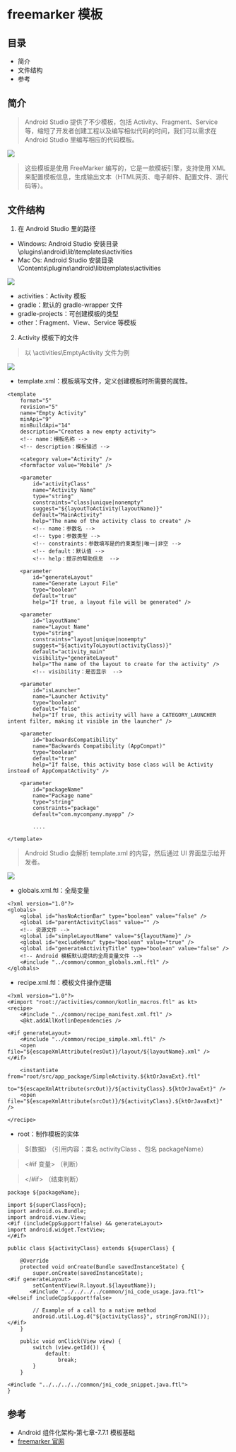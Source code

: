 # freemarker 模板

## 目录
- 简介
- 文件结构
- 参考

## 简介
> Android Studio 提供了不少模板，包括 Activity、Fragment、Service 等，缩短了开发者创建工程以及编写相似代码的时间，我们可以需求在 Android Studio 里编写相应的代码模板。

![](https://upload-images.jianshu.io/upload_images/3304008-b3b238565cf9c45e.png?imageMogr2/auto-orient/strip%7CimageView2/2/w/1240)

> 这些模板是使用 FreeMarker 编写的，它是一款模板引擎，支持使用 XML 来配置模板信息，生成输出文本（HTML网页、电子邮件、配置文件、源代码等）。

## 文件结构

1. 在 Android Studio 里的路径
- Windows: Android Studio 安装目录\plugins\android\lib\templates\activities
- Mac Os: Android Studio 安装目录\Contents\plugins\android\lib\templates\activities

![](https://upload-images.jianshu.io/upload_images/3304008-578bb1b8b7240b79.png?imageMogr2/auto-orient/strip%7CimageView2/2/w/1240)

- activities：Activity 模板
- gradle：默认的 gradle-wrapper 文件
- gradle-projects：可创建模板的类型
- other：Fragment、View、Service 等模板

2. Activity 模板下的文件
>以 \activities\EmptyActivity 文件为例

![](https://upload-images.jianshu.io/upload_images/3304008-80657bb454aedf12.png?imageMogr2/auto-orient/strip%7CimageView2/2/w/1240)

- template.xml：模板填写文件，定义创建模板时所需要的属性。
```<?xml version="1.0"?>
<template
    format="5"
    revision="5"
    name="Empty Activity"   
    minApi="9"
    minBuildApi="14"
    description="Creates a new empty activity">
    <!-- name：模板名称 -->
    <!-- description：模板描述 -->

    <category value="Activity" />
    <formfactor value="Mobile" />

    <parameter
        id="activityClass"
        name="Activity Name"
        type="string"
        constraints="class|unique|nonempty"
        suggest="${layoutToActivity(layoutName)}"
        default="MainActivity"
        help="The name of the activity class to create" />
        <!-- name：参数名 -->
        <!-- type：参数类型 -->
        <!-- constraints：参数填写是的约束类型|唯一|非空 -->
        <!-- default：默认值 -->
        <!-- help：提示的帮助信息  -->

    <parameter
        id="generateLayout"
        name="Generate Layout File"
        type="boolean"
        default="true"
        help="If true, a layout file will be generated" />

    <parameter
        id="layoutName"
        name="Layout Name"
        type="string"
        constraints="layout|unique|nonempty"
        suggest="${activityToLayout(activityClass)}"
        default="activity_main"
        visibility="generateLayout"
        help="The name of the layout to create for the activity" />
        <!-- visibility：是否显示  -->

    <parameter
        id="isLauncher"
        name="Launcher Activity"
        type="boolean"
        default="false"
        help="If true, this activity will have a CATEGORY_LAUNCHER intent filter, making it visible in the launcher" />

    <parameter
        id="backwardsCompatibility"
        name="Backwards Compatibility (AppCompat)"
        type="boolean"
        default="true"
        help="If false, this activity base class will be Activity instead of AppCompatActivity" />

    <parameter
        id="packageName"
        name="Package name"
        type="string"
        constraints="package"
        default="com.mycompany.myapp" />

        ....

</template>

```

> Android Studio 会解析 template.xml 的内容，然后通过 UI 界面显示给开发者。

![](https://upload-images.jianshu.io/upload_images/3304008-09314999d1a4bdbd.png?imageMogr2/auto-orient/strip%7CimageView2/2/w/1240)

- globals.xml.ftl：全局变量
```
<?xml version="1.0"?>
<globals>
    <global id="hasNoActionBar" type="boolean" value="false" />
    <global id="parentActivityClass" value="" />
    <!-- 资源文件 -->
    <global id="simpleLayoutName" value="${layoutName}" />
    <global id="excludeMenu" type="boolean" value="true" />
    <global id="generateActivityTitle" type="boolean" value="false" />
    <!-- Android 模板默认提供的全局变量文件 -->
    <#include "../common/common_globals.xml.ftl" />
</globals>
```

- recipe.xml.ftl：模板文件操作逻辑
```
<?xml version="1.0"?>
<#import "root://activities/common/kotlin_macros.ftl" as kt>
<recipe>
    <#include "../common/recipe_manifest.xml.ftl" />
    <@kt.addAllKotlinDependencies />

<#if generateLayout>
    <#include "../common/recipe_simple.xml.ftl" />
    <open file="${escapeXmlAttribute(resOut)}/layout/${layoutName}.xml" />
</#if>

    <instantiate from="root/src/app_package/SimpleActivity.${ktOrJavaExt}.ftl"
                   to="${escapeXmlAttribute(srcOut)}/${activityClass}.${ktOrJavaExt}" />
    <open file="${escapeXmlAttribute(srcOut)}/${activityClass}.${ktOrJavaExt}" />

</recipe>
```

- root：制作模板的实体

> ${数据} （引用内容：类名 activityClass 、包名 packageName）

> <#if 变量> （判断）

> </#if> （结束判断）

```
package ${packageName};

import ${superClassFqcn};
import android.os.Bundle;
import android.view.View;
<#if (includeCppSupport!false) && generateLayout>
import android.widget.TextView;
</#if>

public class ${activityClass} extends ${superClass} {

    @Override
    protected void onCreate(Bundle savedInstanceState) {
        super.onCreate(savedInstanceState);
<#if generateLayout>
        setContentView(R.layout.${layoutName});
       <#include "../../../../common/jni_code_usage.java.ftl">
<#elseif includeCppSupport!false>

        // Example of a call to a native method
        android.util.Log.d("${activityClass}", stringFromJNI());
</#if>
    }

    public void onClick(View view) {
        switch (view.getId()) {
            default:
                break;
        }
    }
    
<#include "../../../../common/jni_code_snippet.java.ftl">
}
```

## 参考
- Android 组件化架构-第七章-7.7.1 模板基础
- [freemarker 官网](https://freemarker.apache.org/)
